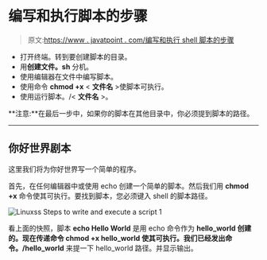 # 编写和执行脚本的步骤

> 原文:[https://www . javatpoint . com/编写和执行 shell 脚本的步骤](https://www.javatpoint.com/steps-to-write-and-execute-a-shell-script)

*   打开终端。转到要创建脚本的目录。
*   用**创建文件。sh** 分机。
*   使用编辑器在文件中编写脚本。
*   使用命令 **chmod +x** < **文件名** >使脚本可执行。
*   使用运行脚本。/< **文件名** >。

**注意:**在最后一步中，如果你的脚本在其他目录中，你必须提到脚本的路径。

* * *

## 你好世界剧本

这里我们将为你好世界写一个简单的程序。

首先，在任何编辑器中或使用 echo 创建一个简单的脚本。然后我们用 **chmod +x** 命令使其可执行。要找到脚本，您必须键入 shell 的脚本路径。

![Linuxss Steps to write and execute a script 1](../Images/5ce488bb315f1df0258cc7bf1e7af7cd.png)

看上面的快照，脚本 **echo Hello World** 是用 echo 命令作为 **hello_world 创建的。**现在传递命令 **chmod +x hello_world** 使其可执行。我们已经发出命令**。/hello_world** 来提一下 hello_world 路径。并显示输出。